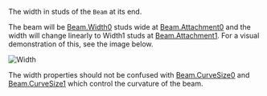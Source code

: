 The width in studs of the `Beam` at its end.

The beam will be [Beam.Width0](https://developer.roblox.com/api-reference/property/Beam/Width0) studs wide at [Beam.Attachment0](https://developer.roblox.com/api-reference/property/Beam/Attachment0) and the width will change linearly to Width1 studs at [Beam.Attachment1](https://developer.roblox.com/api-reference/property/Beam/Attachment1). For a visual demonstration of this, see the image below.

![Width][1]

The width properties should not be confused with [Beam.CurveSize0](https://developer.roblox.com/api-reference/property/Beam/CurveSize0) and [Beam.CurveSize1](https://developer.roblox.com/api-reference/property/Beam/CurveSize1) which control the curvature of the beam.

[1]: https://developer.roblox.com/assets/bltaa8ac3288251010b/Width.png